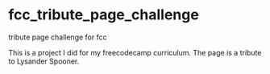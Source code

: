 # fcc_tribute_page_challenge
tribute page challenge for fcc

This is a project I did for my freecodecamp curriculum.
The page is a tribute to Lysander Spooner.
